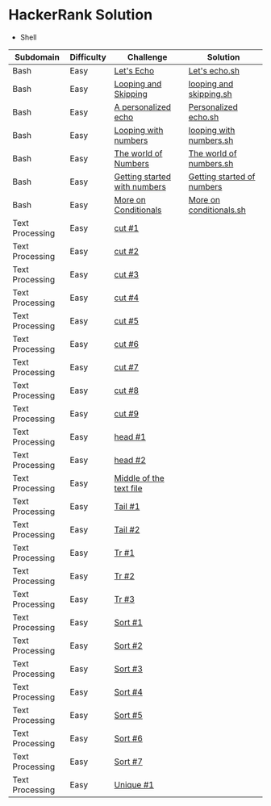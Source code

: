 

# HackerRank Solution
* Shell

 Subdomain | Difficulty | Challenge      |Solution
 ----------|------------|----------------|--------
  Bash     |   Easy    | [Let's Echo](https://www.hackerrank.com/challenges/bash-tutorials-lets-echo/problem)|[Let's echo.sh](https://github.com/sindhu819/hackerearth-problems/blob/master/Shell/Let's%20echo.sh)
  Bash    | Easy       | [Looping and Skipping](https://github.com/sindhu819/hackerearth-problems/blob/master/Shell/Let's%20echo.sh) | [looping and skipping.sh](https://github.com/sindhu819/hackerearth-problems/blob/master/Shell/Looping%20and%20Skipping.sh)
  Bash | Easy | [A personalized echo](https://www.hackerrank.com/challenges/bash-tutorials---a-personalized-echo/problem) |[Personalized echo.sh](https://github.com/sindhu819/hackerearth-problems/blob/master/Shell/Personalized%20echo)
 Bash | Easy |[Looping with numbers](https://www.hackerrank.com/challenges/bash-tutorials---looping-with-numbers/problem) | [looping with numbers.sh](https://www.hackerrank.com/challenges/bash-tutorials---looping-with-numbers/problem)
 Bash | Easy | [The world of Numbers](https://www.hackerrank.com/challenges/bash-tutorials---the-world-of-numbers/problem) | [The world of numbers.sh](https://github.com/sindhu819/hackerearth-problems/blob/master/Shell/The%20world%20of%20numbers.sh)
 Bash | Easy | [Getting started with numbers](https://www.hackerrank.com/challenges/bash-tutorials---getting-started-with-conditionals/problem) | [Getting started of numbers](https://github.com/sindhu819/hackerearth-problems/blob/master/Shell/Getting%20started%20with%20numbers.sh)
 Bash | Easy | [More on Conditionals](https://github.com/sindhu819/hackerearth-problems/blob/master/Shell/Getting%20started%20with%20numbers.sh) | [More on conditionals.sh](https://github.com/sindhu819/hackerearth-problems/blob/master/Shell/More%20on%20conditionals.sh)
Text Processing |Easy| [cut #1](https://www.hackerrank.com/challenges/text-processing-cut-1/problem) |
Text Processing |Easy| [cut #2](https://www.hackerrank.com/challenges/text-processing-cut-2/problem) |
Text Processing |Easy| [cut #3](https://www.hackerrank.com/challenges/text-processing-cut-3/problem) |
Text Processing |Easy| [cut #4](https://www.hackerrank.com/challenges/text-processing-cut-4/problem) |
Text Processing |Easy| [cut #5](https://www.hackerrank.com/challenges/text-processing-cut-5/problem) |
Text Processing |Easy| [cut #6](https://www.hackerrank.com/challenges/text-processing-cut-6/problem) |
Text Processing |Easy| [cut #7](https://www.hackerrank.com/challenges/text-processing-cut-7/problem) |
Text Processing |Easy| [cut #8](https://www.hackerrank.com/challenges/text-processing-cut-8/problem) |
Text Processing |Easy| [cut #9](https://www.hackerrank.com/challenges/text-processing-cut-9/problem) |
Text Processing |Easy| [head #1](https://www.hackerrank.com/challenges/text-processing-head-1/problem) |
Text Processing |Easy| [head #2](https://www.hackerrank.com/challenges/text-processing-head-2/problem) |
Text Processing |Easy| [Middle of the text file](https://www.hackerrank.com/challenges/text-processing-in-linux---the-middle-of-a-text-file/problem) |
Text Processing |Easy| [Tail #1](https://www.hackerrank.com/challenges/text-processing-tail-1/problem) |
Text Processing |Easy| [Tail #2](https://www.hackerrank.com/challenges/text-processing-tail-1/problem) |
Text Processing |Easy| [Tr #1](https://www.hackerrank.com/challenges/text-processing-tr-1/problem) |
Text Processing |Easy| [Tr #2](https://www.hackerrank.com/challenges/text-processing-tr-2/problem) |
Text Processing |Easy| [Tr #3](https://www.hackerrank.com/challenges/text-processing-tr-3/problem) |
Text Processing |Easy| [Sort #1](https://www.hackerrank.com/challenges/text-processing-sort-1/problem) |
Text Processing |Easy| [Sort #2](https://www.hackerrank.com/challenges/text-processing-sort-2/problem) |
Text Processing |Easy| [Sort #3](https://www.hackerrank.com/challenges/text-processing-sort-3/problem) |
Text Processing |Easy| [Sort #4](https://www.hackerrank.com/challenges/text-processing-sort-4/problem) |
Text Processing |Easy| [Sort #5](https://www.hackerrank.com/challenges/text-processing-sort-5/problem) |
Text Processing |Easy| [Sort #6](https://www.hackerrank.com/challenges/text-processing-sort-6/problem) |
Text Processing |Easy| [Sort #7](https://www.hackerrank.com/challenges/text-processing-sort-7/problem) |
Text Processing |Easy| [Unique #1](https://www.hackerrank.com/challenges/text-processing-in-linux-the-uniq-command-1/problem) |
